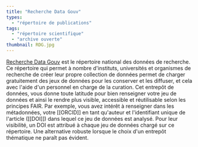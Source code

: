 ```yaml
---
title: "Recherche Data Gouv"
types:
  - "répertoire de publications"
tags:
  - "répertoire scientifique"
  - "archive ouverte"
thumbnail: RDG.jpg
---
```


[Recherche Data Gouv](https://recherche.data.gouv.fr/fr) est le répertoire national des données de recherche. 
Ce répertoire qui permet à nombre d'instituts, universités et organismes de recherche de créer leur propre collection de données permet de charger gratuitement des jeux de données pour les conserver et les diffuser, et cela avec l'aide d'un personnel en charge de la curation. 
Cet entrepôt de données, vous donne toute latitude pour bien renseigner votre jeu de données et ainsi le rendre plus visible, accessible et réutilisable selon les principes FAIR. Par exemple, vous avez intérêt à renseigner dans les métadonnées, votre [[ORCID]] en tant qu'auteur et l'identifiant unique de l'article ([[DOI]]) dans lequel ce jeu de données est analysé. 
Pour leur visibilité, un DOI est attribué à chaque jeu de données chargé sur ce répertoire. 
Une alternative robuste lorsque le choix d'un entrepôt thématique ne paraît pas évident.   